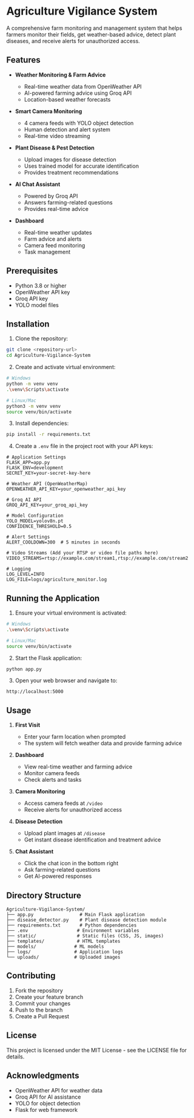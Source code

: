 # Agriculture Vigilance System

A comprehensive farm monitoring and management system that helps farmers monitor their fields, get weather-based advice, detect plant diseases, and receive alerts for unauthorized access.

## Features

- **Weather Monitoring & Farm Advice**
  - Real-time weather data from OpenWeather API
  - AI-powered farming advice using Groq API
  - Location-based weather forecasts

- **Smart Camera Monitoring**
  - 4 camera feeds with YOLO object detection
  - Human detection and alert system
  - Real-time video streaming

- **Plant Disease & Pest Detection**
  - Upload images for disease detection
  - Uses trained model for accurate identification
  - Provides treatment recommendations

- **AI Chat Assistant**
  - Powered by Groq API
  - Answers farming-related questions
  - Provides real-time advice

- **Dashboard**
  - Real-time weather updates
  - Farm advice and alerts
  - Camera feed monitoring
  - Task management

## Prerequisites

- Python 3.8 or higher
- OpenWeather API key
- Groq API key
- YOLO model files

## Installation

1. Clone the repository:
```bash
git clone <repository-url>
cd Agriculture-Vigilance-System
```

2. Create and activate virtual environment:
```bash
# Windows
python -m venv venv
.\venv\Scripts\activate

# Linux/Mac
python3 -m venv venv
source venv/bin/activate
```

3. Install dependencies:
```bash
pip install -r requirements.txt
```

4. Create a `.env` file in the project root with your API keys:
```
# Application Settings
FLASK_APP=app.py
FLASK_ENV=development
SECRET_KEY=your-secret-key-here

# Weather API (OpenWeatherMap)
OPENWEATHER_API_KEY=your_openweather_api_key

# Groq AI API
GROQ_API_KEY=your_groq_api_key

# Model Configuration
YOLO_MODEL=yolov8n.pt
CONFIDENCE_THRESHOLD=0.5

# Alert Settings
ALERT_COOLDOWN=300  # 5 minutes in seconds

# Video Streams (Add your RTSP or video file paths here)
VIDEO_STREAMS=rtsp://example.com/stream1,rtsp://example.com/stream2

# Logging
LOG_LEVEL=INFO
LOG_FILE=logs/agriculture_monitor.log
```

## Running the Application

1. Ensure your virtual environment is activated:
```bash
# Windows
.\venv\Scripts\activate

# Linux/Mac
source venv/bin/activate
```

2. Start the Flask application:
```bash
python app.py
```

3. Open your web browser and navigate to:
```
http://localhost:5000
```

## Usage

1. **First Visit**
   - Enter your farm location when prompted
   - The system will fetch weather data and provide farming advice

2. **Dashboard**
   - View real-time weather and farming advice
   - Monitor camera feeds
   - Check alerts and tasks

3. **Camera Monitoring**
   - Access camera feeds at `/video`
   - Receive alerts for unauthorized access

4. **Disease Detection**
   - Upload plant images at `/disease`
   - Get instant disease identification and treatment advice

5. **Chat Assistant**
   - Click the chat icon in the bottom right
   - Ask farming-related questions
   - Get AI-powered responses

## Directory Structure

```
Agriculture-Vigilance-System/
├── app.py                 # Main Flask application
├── disease_detector.py    # Plant disease detection module
├── requirements.txt       # Python dependencies
├── .env                  # Environment variables
├── static/               # Static files (CSS, JS, images)
├── templates/            # HTML templates
├── models/              # ML models
├── logs/                # Application logs
└── uploads/             # Uploaded images
```

## Contributing

1. Fork the repository
2. Create your feature branch
3. Commit your changes
4. Push to the branch
5. Create a Pull Request

## License

This project is licensed under the MIT License - see the LICENSE file for details.

## Acknowledgments

- OpenWeather API for weather data
- Groq API for AI assistance
- YOLO for object detection
- Flask for web framework
